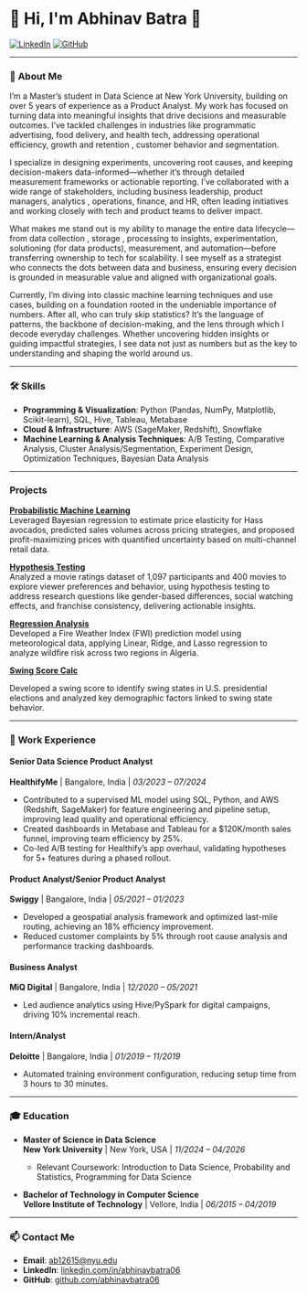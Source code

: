 # 🌟 **Hi, I'm Abhinav Batra** 👋

[![LinkedIn](https://img.shields.io/badge/-LinkedIn-blue?style=flat-square&logo=Linkedin&logoColor=white&link=https://www.linkedin.com/in/abhinavbatra06)](https://www.linkedin.com/in/abhinavbatra06)
[![GitHub](https://img.shields.io/github/followers/abhinavbatra06?label=Follow&style=social)](https://github.com/abhinavbatra06)

---

### 🚀 **About Me**
I’m a Master’s student in Data Science at New York University, building on over 5 years of experience as a Product Analyst. My work has focused on turning data into meaningful insights that drive decisions and measurable outcomes. I’ve tackled challenges in industries like programmatic advertising, food delivery, and health tech, addressing operational efficiency, growth and retention , customer behavior and segmentation.

I specialize in designing experiments, uncovering root causes, and keeping decision-makers data-informed—whether it’s through detailed measurement frameworks or actionable reporting. I’ve collaborated with a wide range of stakeholders, including business leadership, product managers, analytics , operations, finance, and HR, often leading initiatives and working closely with tech and product teams to deliver impact.

What makes me stand out is my ability to manage the entire data lifecycle—from data collection , storage , processing to insights, experimentation, solutioning (for data products), measurement, and automation—before transferring ownership to tech for scalability. I see myself as a strategist who connects the dots between data and business, ensuring every decision is grounded in measurable value and aligned with organizational goals.

Currently, I’m diving into classic machine learning techniques and use cases, building on a foundation rooted in the undeniable importance of numbers. After all, who can truly skip statistics? It’s the language of patterns, the backbone of decision-making, and the lens through which I decode everyday challenges. Whether uncovering hidden insights or guiding impactful strategies, I see data not just as numbers but as the key to understanding and shaping the world around us.

---

### 🛠️ **Skills**
- **Programming & Visualization**: Python (Pandas, NumPy, Matplotlib, Scikit-learn), SQL, Hive, Tableau, Metabase
- **Cloud & Infrastructure**: AWS (SageMaker, Redshift), Snowflake
- **Machine Learning & Analysis Techniques**: A/B Testing, Comparative Analysis, Cluster Analysis/Segmentation, Experiment Design, Optimization Techniques, Bayesian Data Analysis

---

### **Projects**
**[Probabilistic Machine Learning](https://github.com/abhinavbatra06/Avocado-price-elasticity)**  
Leveraged Bayesian regression to estimate price elasticity for Hass avocados, predicted sales volumes across pricing strategies, and proposed profit-maximizing prices with quantified uncertainty based on multi-channel retail data.

**[Hypothesis Testing](https://github.com/abhinavbatra06/Hypothesis-Testing-of-Movie-Ratings-Data)**  
Analyzed a movie ratings dataset of 1,097 participants and 400 movies to explore viewer preferences and behavior, using hypothesis testing to address research questions like gender-based differences, social watching effects, and franchise consistency, delivering actionable insights.

**[Regression Analysis](https://github.com/abhinavbatra06/fire-index-prediction)**  
Developed a Fire Weather Index (FWI) prediction model using meteorological data, applying Linear, Ridge, and Lasso regression to analyze wildfire risk across two regions in Algeria.

 
**[Swing Score Calc](https://github.com/abhinavbatra06/presidential_election-?tab=readme-ov-file)**

Developed a swing score to identify swing states in U.S. presidential elections and analyzed key demographic factors linked to swing state behavior. 


---

### 💼 **Work Experience**
#### **Senior Data Science Product Analyst**  
**HealthifyMe** | Bangalore, India | *03/2023 – 07/2024*  
- Contributed to a supervised ML model using SQL, Python, and AWS (Redshift, SageMaker) for feature engineering and pipeline setup, improving lead quality and operational efficiency.
- Created dashboards in Metabase and Tableau for a $120K/month sales funnel, improving team efficiency by 25%.
- Co-led A/B testing for Healthify’s app overhaul, validating hypotheses for 5+ features during a phased rollout.

#### **Product Analyst/Senior Product Analyst**  
**Swiggy** | Bangalore, India | *05/2021 – 01/2023*  
- Developed a geospatial analysis framework and optimized last-mile routing, achieving an 18% efficiency improvement.
- Reduced customer complaints by 5% through root cause analysis and performance tracking dashboards.

#### **Business Analyst**  
**MiQ Digital** | Bangalore, India | *12/2020 – 05/2021*  
- Led audience analytics using Hive/PySpark for digital campaigns, driving 10% incremental reach.

#### **Intern/Analyst**  
**Deloitte** | Bangalore, India | *01/2019 – 11/2019*  
- Automated training environment configuration, reducing setup time from 3 hours to 30 minutes.

---

### 🎓 **Education**
- **Master of Science in Data Science**  
  **New York University** | New York, USA | *11/2024 – 04/2026*  
  - Relevant Coursework: Introduction to Data Science, Probability and Statistics, Programming for Data Science  

- **Bachelor of Technology in Computer Science**  
  **Vellore Institute of Technology** | Vellore, India | *06/2015 – 04/2019*

---

### 📫 **Contact Me**
- **Email**: [ab12615@nyu.edu](mailto:ab12615@nyu.edu)  
- **LinkedIn**: [linkedin.com/in/abhinavbatra06](https://www.linkedin.com/in/abhinavbatra06)  
- **GitHub**: [github.com/abhinavbatra06](https://github.com/abhinavbatra06)


